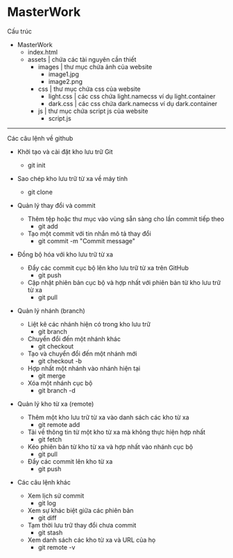 # MasterWork
Cấu trúc
- MasterWork
  - index.html
  - assets | chứa các tài nguyên cần thiết
    - images | thư mục chứa ảnh của website
      - image1.jpg
      - image2.png
    - css    | thư mục chứa css của website
      - light.css  | các css chứa light.namecss ví dụ light.container  
      - dark.css   | các css chứa dark.namecss ví dụ dark.container 
    - js     | thư mục chứa script js của website
      - script.js
--------------------------------------------------------------------------------------------------
Các câu lệnh về github
- Khởi tạo và cài đặt kho lưu trữ Git
  - git init

- Sao chép kho lưu trữ từ xa về máy tính
  - git clone <url>

- Quản lý thay đổi và commit
  - Thêm tệp hoặc thư mục vào vùng sẵn sàng cho lần commit tiếp theo
    - git add <file>
  - Tạo một commit với tin nhắn mô tả thay đổi
    - git commit -m "Commit message"

- Đồng bộ hóa với kho lưu trữ từ xa
  - Đẩy các commit cục bộ lên kho lưu trữ từ xa trên GitHub
    - git push
  - Cập nhật phiên bản cục bộ và hợp nhất với phiên bản từ kho lưu trữ từ xa
    - git pull

- Quản lý nhánh (branch)
  - Liệt kê các nhánh hiện có trong kho lưu trữ
    - git branch
  - Chuyển đổi đến một nhánh khác
    - git checkout <branch>
  - Tạo và chuyển đổi đến một nhánh mới
    - git checkout -b <new-branch>
  - Hợp nhất một nhánh vào nhánh hiện tại
    - git merge <branch>
  - Xóa một nhánh cục bộ
    - git branch -d <branch>

- Quản lý kho từ xa (remote)
  - Thêm một kho lưu trữ từ xa vào danh sách các kho từ xa
    - git remote add <name> <url>
  - Tải về thông tin từ một kho từ xa mà không thực hiện hợp nhất
    - git fetch <remote>
  - Kéo phiên bản từ kho từ xa và hợp nhất vào nhánh cục bộ
    - git pull <remote> <branch>
  - Đẩy các commit lên kho từ xa
    - git push <remote> <branch>

- Các câu lệnh khác
  - Xem lịch sử commit
    - git log
  - Xem sự khác biệt giữa các phiên bản
    - git diff
  - Tạm thời lưu trữ thay đổi chưa commit
    - git stash
  - Xem danh sách các kho từ xa và URL của họ
    - git remote -v
